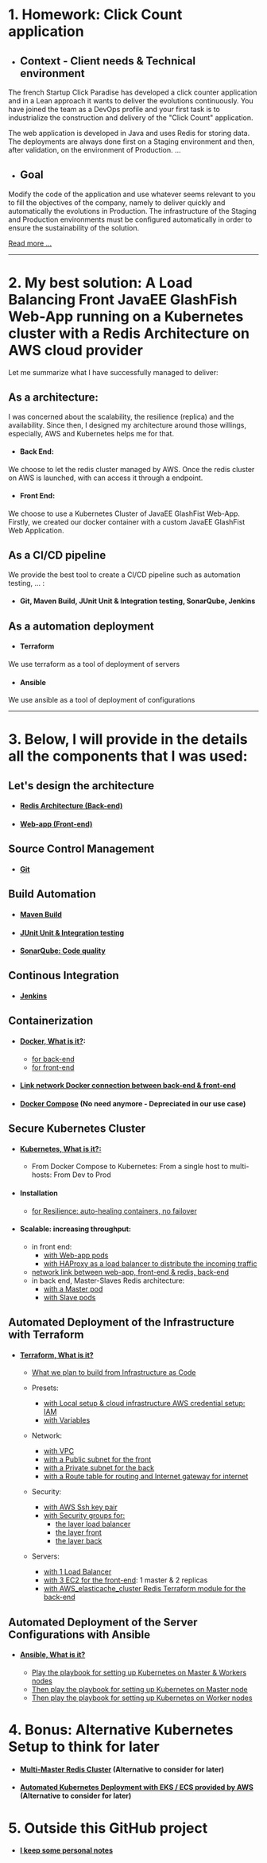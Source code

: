 # 1. Homework: Click Count application

- ## Context - Client needs & Technical environment

The french Startup Click Paradise has developed a click counter application and in a Lean approach
it wants to deliver the evolutions continuously.
You have joined the team as a DevOps profile and your first task is to industrialize
the construction and delivery of the "Click Count" application.

The web application is developed in Java and uses Redis for storing data. The deployments
are always done first on a Staging environment and then, after validation, on the environment of
Production. ...

- ## Goal

Modify the code of the application and use whatever seems relevant to you to fill
the objectives of the company, namely to deliver quickly and automatically the evolutions in
Production.
The infrastructure of the Staging and Production environments must be configured automatically
in order to ensure the sustainability of the solution. 

[Read more ...](docs/enonce.md)

---

# 2. My best solution: A Load Balancing Front JavaEE GlashFish Web-App running on a Kubernetes cluster with a Redis Architecture on AWS cloud provider

Let me summarize what I have successfully managed to deliver:
## As a architecture:

I was concerned about the scalability, the resilience (replica) and the availability. Since then, I designed my architecture around those willings, especially, AWS and Kubernetes helps me for that. 
- #### Back End:
We choose to let the redis cluster managed by AWS. Once the redis cluster on AWS is launched, with can access it through a endpoint.

- #### Front End:
We choose to use a Kubernetes Cluster of JavaEE GlashFist Web-App. Firstly, we created our docker container with a custom JavaEE GlashFist Web Application.


## As a CI/CD pipeline

We provide the best tool to create a CI/CD pipeline such as automation testing, ... :
- #### Git, Maven Build, JUnit Unit & Integration testing, SonarQube, Jenkins

## As a automation deployment
- #### Terraform
We use terraform as a tool of deployment of servers
- #### Ansible
We use ansible as a tool of deployment of configurations

---

# 3. Below, I will provide in the details all the components that I was used:

## Let's design the architecture
- #### [Redis Architecture (Back-end)](docs/redis_architecture.md)
- #### [Web-app (Front-end)](docs/web_app.md)

## Source Control Management
- #### [Git](docs/source_control_management.md)

## Build Automation
- #### [Maven Build](docs/build_automation.md)
- #### [JUnit Unit & Integration testing](docs/maven_unit_test.md)
- #### [SonarQube: Code quality](docs/code_quality.md)

## Continous Integration
- #### [Jenkins](docs/continuous_integration.md)

## Containerization
- #### [Docker, What is it?](docs/docker.md):
  - [for back-end](docs/docker_back-end.md)
  - [for front-end](docs/docker_front-end.md)
- #### [Link network Docker connection between back-end & front-end](docs/docker_networking.md)  
- #### [Docker Compose](docs/docker_compose.md) (No need anymore - Depreciated in our use case)


## Secure Kubernetes Cluster
- #### [Kubernetes, What is it?:](docs/kubernetes.md) 
  - From Docker Compose to Kubernetes: From a single host to multi-hosts: From Dev to Prod
  
- #### Installation
  - [for Resilience: auto-healing containers, no failover ](docs/replication.md)

- #### Scalable: increasing throughput:
  - in front end:
    - [with Web-app pods ](docs/scalability_web-app.md)
    - [with HAProxy as a load balancer to distribute the incoming traffic ](docs/load_balancer_web-app.md)
  - [network link between web-app, front-end & redis, back-end](docs/link_web-app_to_redis.md)
  - in back end, Master-Slaves Redis architecture:
    - [with a Master pod](docs/scalability_redis.md)
    - [with Slave pods](docs/scalability_redis_slaves.md)

## Automated Deployment of the Infrastructure with Terraform

- #### [Terraform, What is it?](docs/terraform_setup.md)
    - [What we plan to build from Infrastructure as Code](docs/terraform_build.md)
    - Presets:
      - [with Local setup & cloud infrastructure AWS credential setup: IAM](docs/terraform_iam.md)
      - [with Variables](docs/terraform_variables.md)
      
    - Network:
      - [with VPC](docs/terraform_vpc.md)
      - [with a Public subnet for the front](docs/terraform_public_subnet.md)
      - [with a Private subnet for the back](docs/terraform_private_subnet.md)
      - [with a Route table for routing and Internet gateway for internet](docs/terraform_routing.md)

    - Security:  
      - [with AWS Ssh key pair](docs/terraform_ssh_key_pair.md)
      - [with Security groups for:](docs/terraform_security_groups.md)
        - [the layer load balancer](docs/terraform_security_groups_load_balancer.md)
        - [the layer front](docs/terraform_security_groups_front.md)
        - [the layer back](docs/terraform_security_groups_back.md)
      
    - Servers:
      - [with 1 Load Balancer](docs/terraform_instance_load_balancer.md)
      - [with 3 EC2 for the front-end](docs/terraform_instance_public.md): 1 master & 2 replicas
      - [with AWS_elasticache_cluster Redis Terraform module for the back-end](docs/terraform_instance_private.md)


## Automated Deployment of the Server Configurations with Ansible

- #### [Ansible, What is it?](docs/ansible.md)
    - [Play the playbook for setting up Kubernetes on Master & Workers nodes](docs/ansible_playbook_kubernetes.md)
    - [Then play the playbook for setting up Kubernetes on Master node](docs/ansible_playbook_kubernetes_controller.md)
    - [Then play the playbook for setting up Kubernetes on Worker nodes](docs/ansible_playbook_kubernetes_workers.md)

# 4. Bonus: Alternative Kubernetes Setup to think for later
- #### [Multi-Master Redis Cluster](docs/kubernetes_multi_master_nodes_setup.md) (Alternative to consider for later)
- #### [Automated Kubernetes Deployment with EKS / ECS provided by AWS](docs/eks_setup.md) (Alternative to consider for later)

# 5. Outside this GitHub project
- #### [I keep some personal notes](docs/outside_project.md)

